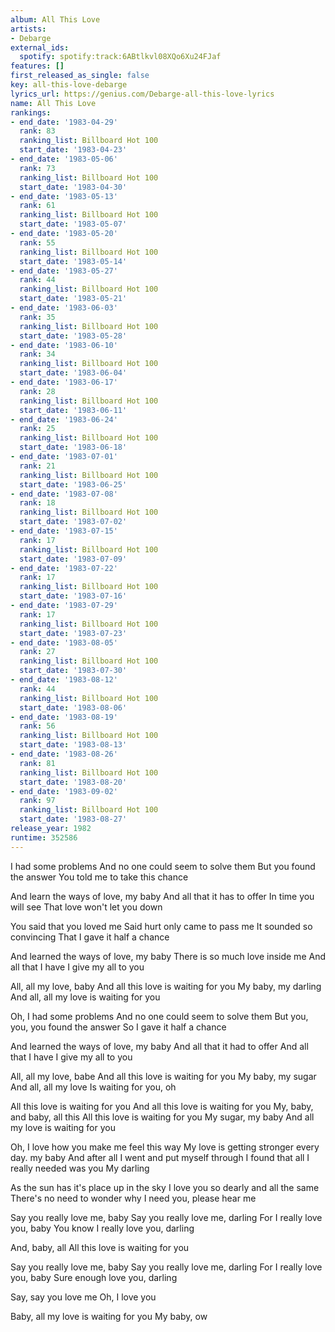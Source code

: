 ```yaml
---
album: All This Love
artists:
- Debarge
external_ids:
  spotify: spotify:track:6ABtlkvl08XQo6Xu24FJaf
features: []
first_released_as_single: false
key: all-this-love-debarge
lyrics_url: https://genius.com/Debarge-all-this-love-lyrics
name: All This Love
rankings:
- end_date: '1983-04-29'
  rank: 83
  ranking_list: Billboard Hot 100
  start_date: '1983-04-23'
- end_date: '1983-05-06'
  rank: 73
  ranking_list: Billboard Hot 100
  start_date: '1983-04-30'
- end_date: '1983-05-13'
  rank: 61
  ranking_list: Billboard Hot 100
  start_date: '1983-05-07'
- end_date: '1983-05-20'
  rank: 55
  ranking_list: Billboard Hot 100
  start_date: '1983-05-14'
- end_date: '1983-05-27'
  rank: 44
  ranking_list: Billboard Hot 100
  start_date: '1983-05-21'
- end_date: '1983-06-03'
  rank: 35
  ranking_list: Billboard Hot 100
  start_date: '1983-05-28'
- end_date: '1983-06-10'
  rank: 34
  ranking_list: Billboard Hot 100
  start_date: '1983-06-04'
- end_date: '1983-06-17'
  rank: 28
  ranking_list: Billboard Hot 100
  start_date: '1983-06-11'
- end_date: '1983-06-24'
  rank: 25
  ranking_list: Billboard Hot 100
  start_date: '1983-06-18'
- end_date: '1983-07-01'
  rank: 21
  ranking_list: Billboard Hot 100
  start_date: '1983-06-25'
- end_date: '1983-07-08'
  rank: 18
  ranking_list: Billboard Hot 100
  start_date: '1983-07-02'
- end_date: '1983-07-15'
  rank: 17
  ranking_list: Billboard Hot 100
  start_date: '1983-07-09'
- end_date: '1983-07-22'
  rank: 17
  ranking_list: Billboard Hot 100
  start_date: '1983-07-16'
- end_date: '1983-07-29'
  rank: 17
  ranking_list: Billboard Hot 100
  start_date: '1983-07-23'
- end_date: '1983-08-05'
  rank: 27
  ranking_list: Billboard Hot 100
  start_date: '1983-07-30'
- end_date: '1983-08-12'
  rank: 44
  ranking_list: Billboard Hot 100
  start_date: '1983-08-06'
- end_date: '1983-08-19'
  rank: 56
  ranking_list: Billboard Hot 100
  start_date: '1983-08-13'
- end_date: '1983-08-26'
  rank: 81
  ranking_list: Billboard Hot 100
  start_date: '1983-08-20'
- end_date: '1983-09-02'
  rank: 97
  ranking_list: Billboard Hot 100
  start_date: '1983-08-27'
release_year: 1982
runtime: 352586
---
```

I had some problems
And no one could seem to solve them
But you found the answer
You told me to take this chance

And learn the ways of love, my baby
And all that it has to offer
In time you will see
That love won't let you down

You said that you loved me
Said hurt only came to pass me
It sounded so convincing
That I gave it half a chance

And learned the ways of love, my baby
There is so much love inside me
And all that I have
I give my all to you

All, all my love, baby
And all this love is waiting for you
My baby, my darling
And all, all my love is waiting for you

Oh, I had some problems
And no one could seem to solve them
But you, you, you found the answer
So I gave it half a chance

And learned the ways of love, my baby
And all that it had to offer
And all that I have
I give my all to you

All, all my love, babe
And all this love is waiting for you
My baby, my sugar
And all, all my love
Is waiting for you, oh

All this love is waiting for you
And all this love is waiting for you
My, baby, and baby, all this
All this love is waiting for you
My sugar, my baby
And all my love is waiting for you

Oh, I love how you make me feel this way
My love is getting stronger every day. my baby
And after all I went and put myself through
I found that all I really needed was you
My darling

As the sun has it's place up in the sky
I love you so dearly and all the same
There's no need to wonder why
I need you, please hear me

Say you really love me, baby
Say you really love me, darling
For I really love you, baby
You know I really love you, darling

And, baby, all
All this love is waiting for you

Say you really love me, baby
Say you really love me, darling
For I really love you, baby
Sure enough love you, darling

Say, say you love me
Oh, I love you

Baby, all my love is waiting for you
My baby, ow
